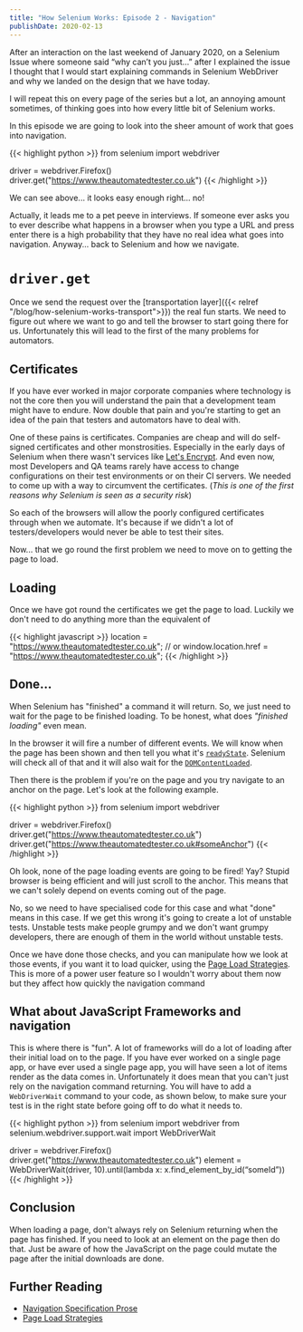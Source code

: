 ```yaml
---
title: "How Selenium Works: Episode 2 - Navigation"
publishDate: 2020-02-13
---
```


After an interaction on the last weekend of January 2020, on a Selenium Issue where someone said “why can’t you just…” after I explained the issue I thought that I would start explaining commands in Selenium WebDriver and why we landed on the design that we have today.

I will repeat this on every page of the series but a lot, an annoying amount sometimes, of thinking goes into how every little bit of Selenium works. 

In this episode we are going to look into the sheer amount of work that goes into navigation. 

{{< highlight python >}}
from selenium import webdriver

driver = webdriver.Firefox()
driver.get("https://www.theautomatedtester.co.uk")
{{< /highlight >}}

We can see above... it looks easy enough right... no!

Actually, it leads me to a pet peeve in interviews. If someone ever asks you to ever describe what happens in a browser when you type a URL and press enter there is a high probability that they have no real idea what goes into navigation. Anyway... back to Selenium and how we navigate.

# `driver.get`

Once we send the request over the [transportation layer]({{< relref "/blog/how-selenium-works-transport">}}) the real fun starts. We need to figure out where we want to go and tell the browser to start going there for us. Unfortunately this will lead to the first of the many problems for automators.

## Certificates

If you have ever worked in major corporate companies where technology is not the core then you will understand the pain that a development team might have to endure. Now double that pain and you're starting to get an idea of the pain that testers and automators have to deal with.

One of these pains is certificates. Companies are cheap and will do self-signed certificates and other monstrosities. Especially in the early days of Selenium when there wasn't services like [Let's Encrypt](https://letsencrypt.org/). And even now, most Developers and QA teams rarely have access to change configurations on their test environments or on their CI servers. We needed to come up with a way to circumvent the certificates. (_This is one of the first reasons why Selenium is seen as a security risk_)

So each of the browsers will allow the poorly configured certificates through when we automate. It's because if we didn't a lot of testers/developers would never be able to test their sites. 

Now... that we go round the first problem we need to move on to getting the page to load.

## Loading

Once we have got round the certificates we get the page to load. Luckily we don't need to do anything more than the equivalent of 

{{< highlight javascript >}}
location = "https://www.theautomatedtester.co.uk"; 
// or
window.location.href = "https://www.theautomatedtester.co.uk";
{{< /highlight >}}

## Done... 

When Selenium has "finished" a command it will return. So, we just need to wait for the page to be finished loading. To be honest, what does _"finished loading"_ even mean.

In the browser it will fire a number of different events. We will know when the page has been shown and then tell you what it's [`readyState`](https://developer.mozilla.org/en-US/docs/Web/API/Document/readyState). Selenium will check all of that and it will also wait for the [`DOMContentLoaded`](https://developer.mozilla.org/en-US/docs/Web/API/Window/DOMContentLoaded_event).

Then there is the problem if you're on the page and you try navigate to an anchor on the page. Let's look at the following example.

{{< highlight python >}}
from selenium import webdriver

driver = webdriver.Firefox()
driver.get("https://www.theautomatedtester.co.uk")
driver.get("https://www.theautomatedtester.co.uk#someAnchor")
{{< /highlight >}}

Oh look, none of the page loading events are going to be fired! Yay? Stupid browser is being efficient and will just scroll to the anchor. This means that we can't solely depend on events coming out of the page.

No, so we need to have specialised code for this case and what "done" means in this case. If we get this wrong it's going to create a lot of unstable tests. Unstable tests make people grumpy and we don't want grumpy developers, there are enough of them in the world without unstable tests.

Once we have done those checks, and you can manipulate how we look at those events, if you want it to load quicker, using the [Page Load Strategies](https://w3c.github.io/webdriver/#dfn-page-loading-strategy). This is more of a power user feature so I wouldn't worry about them now but they affect how quickly the navigation command 

## What about JavaScript Frameworks and navigation

This is where there is "fun". A lot of frameworks will do a lot of loading after their initial load on to the page. If you have ever worked on a single page app, or have ever used a single page app, you will have seen a lot of items render as the data comes in. Unfortunately it does mean that you can't just rely on the navigation command returning. You will have to add a `WebDriverWait` command to your code, as shown below, to make sure your test is in the right state before going off to do what it needs to.

{{< highlight python >}}
from selenium import webdriver
from selenium.webdriver.support.wait import WebDriverWait

driver = webdriver.Firefox()
driver.get("https://www.theautomatedtester.co.uk")
element = WebDriverWait(driver, 10).until(lambda x: x.find_element_by_id(“someId”))
{{< /highlight >}}


## Conclusion

When loading a page, don't always rely on Selenium returning when the page has finished. If you need to look at an element on the page then do that. Just be aware of how the JavaScript on the page could mutate the page after the initial downloads are done.


## Further Reading

* [Navigation Specification Prose](https://w3c.github.io/webdriver/#navigate-to)
* [Page Load Strategies](https://w3c.github.io/webdriver/#dfn-table-of-page-load-strategies)